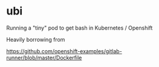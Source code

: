 # ubi
Running a "tiny" pod to get bash in Kubernetes / Openshift


Heavily borrowing from

https://github.com/openshift-examples/gitlab-runner/blob/master/Dockerfile
